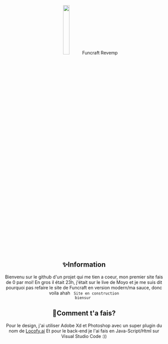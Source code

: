 <div align="center">
  <img src="![image](https://cdn.discordapp.com/attachments/1100523749419270296/1104505701604266084/logo.png)" style="width: 20%;>
</div>
<h1 align="center">Funcraft Revemp</h1>

## ✨Information

Bienvenu sur le github d'un projet qui me tien a coeur, mon premier site fais de 0 par moi!
En gros il était 23h, j'était sur le live de Moyo et je me suis dit pourquoi pas refaire le site de Funcraft en version modern/ma sauce, donc voila ahah
<code>
  Site en construction biensur
</code>

## 🤯Comment t'a fais?

Pour le design, j'ai utiliser Adobe Xd et Photoshop avec un super plugin du nom de [Locofy.ai](https://www.locofy.ai/)
Et pour le back-end je l'ai fais en Java-Script/Html sur Visual Studio Code :))
